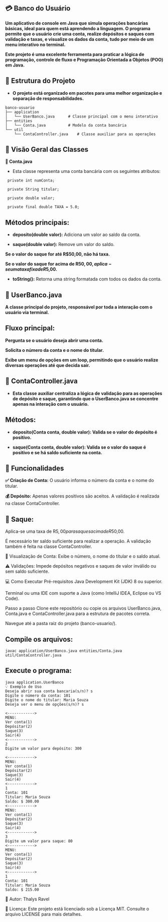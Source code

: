 ## 💳 Banco do Usuário
**Um aplicativo de console em Java que simula operações bancárias básicas, ideal para quem está aprendendo a linguagem. O programa permite que o usuário crie uma conta, realize depósitos e saques com validação e taxas, e visualize os dados da conta, tudo por meio de um menu interativo no terminal.**

**Este projeto é uma excelente ferramenta para praticar a lógica de programação, controle de fluxo e Programação Orientada a Objetos (POO) em Java.**

## 📂 Estrutura do Projeto
- **O projeto está organizado em pacotes para uma melhor organização e separação de responsabilidades.**
```
banco-usuario
├── application
│   └── UserBanco.java      # Classe principal com o menu interativo
├── entities
│   └── Conta.java          # Modelo da conta bancária
└── util
    └── ContaController.java    # Classe auxiliar para as operações
```
## 🧠 Visão Geral das Classes
**🧾 Conta.java**
- Esta classe representa uma conta bancária com os seguintes atributos:
```
 private int numConta;

 private String titular;

 private double valor;

 private final double TAXA = 5.0;
```
## Métodos principais:
- **deposito(double valor):** Adiciona um valor ao saldo da conta.

- **saque(double valor):** Remove um valor do saldo.

**Se o valor do saque for até R$50,00, não há taxa.**

**Se o valor do saque for acima de R$50,00, aplica-se uma taxa fixa de R$5,00.**

- **toString():** Retorna uma string formatada com todos os dados da conta.

## 🧾 UserBanco.java
**A classe principal do projeto, responsável por toda a interação com o usuário via terminal.**

## Fluxo principal:
**Pergunta se o usuário deseja abrir uma conta.**

**Solicita o número da conta e o nome do titular.**

**Exibe um menu de opções em um loop, permitindo que o usuário realize diversas operações até que decida sair.**

## 🧾 ContaController.java
- **Esta classe auxiliar centraliza a lógica de validação para as operações de depósito e saque, garantindo que o UserBanco.java se concentre apenas na interação com o usuário.**

## Métodos:
- **deposito(Conta conta, double valor): Valida se o valor do depósito é positivo.**

- **saque(Conta conta, double valor): Valida se o valor do saque é positivo e se há saldo suficiente na conta.**

## 🔧 Funcionalidades
**✅ Criação de Conta:** O usuário informa o número da conta e o nome do titular.

**💰 Depósito:** Apenas valores positivos são aceitos. A validação é realizada na classe ContaController.

## 🏧 Saque:

Aplica-se uma taxa de R$5,00 para saques acima de R$50,00.

É necessário ter saldo suficiente para realizar a operação. A validação também é feita na classe ContaController.

📄 Visualização de Conta: Exibe o número, o nome do titular e o saldo atual.

⚠️ Validações: Impede depósitos negativos e saques de valor inválido ou sem saldo suficiente.

💻 Como Executar
Pré-requisitos
Java Development Kit (JDK) 8 ou superior.

Terminal ou uma IDE com suporte a Java (como IntelliJ IDEA, Eclipse ou VS Code).

Passo a passo
Clone este repositório ou copie os arquivos UserBanco.java, Conta.java e ContaController.java para a estrutura de pacotes correta.

Navegue até a pasta raiz do projeto (banco-usuario/).

## Compile os arquivos:
```
javac application/UserBanco.java entities/Conta.java util/ContaController.java
```
## Execute o programa:

```
java application.UserBanco
💡 Exemplo de Uso
Deseja abrir sua conta bancaria(s/n)? s
Digite o número da conta: 101
Digite o nome do titular: Maria Souza
Deseja ver o menu de opções(s/n)? s

<------------>
MENU:
Ver conta(1)
Depósitar(2)
Saque(3)
Sair(4)
<------------>
2
Digite um valor para depósito: 300

<------------>
MENU:
Ver conta(1)
Depósitar(2)
Saque(3)
Sair(4)
<------------>
1
Conta: 101
Titular: Maria Souza
Saldo: $ 300.00
<------------>
MENU:
Ver conta(1)
Depósitar(2)
Saque(3)
Sair(4)
<------------>
3
Digite um valor para saque: 80
<------------>
MENU:
Ver conta(1)
Depósitar(2)
Saque(3)
Sair(4)
<------------>
1
Conta: 101
Titular: Maria Souza
Saldo: $ 215.00
```
👤 Autor: Thalys Ravel

📄 Licença: Este projeto está licenciado sob a Licença MIT. Consulte o arquivo LICENSE para mais detalhes.
